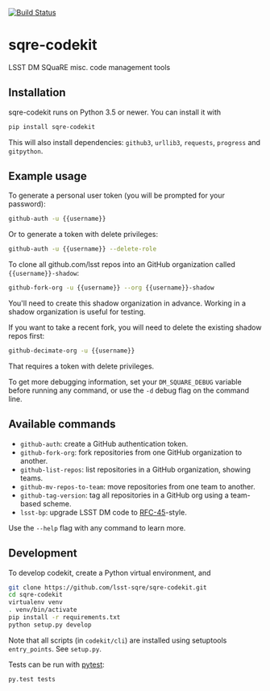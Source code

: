 [![Build Status](https://travis-ci.org/lsst-sqre/sqre-codekit.svg?branch=master)](https://travis-ci.org/lsst-sqre/sqre-codekit)

# sqre-codekit

LSST DM SQuaRE misc. code management tools

## Installation

sqre-codekit runs on Python 3.5 or newer. You can install it with

```bash
pip install sqre-codekit
```

This will also install dependencies: `github3`, `urllib3`, `requests`,
`progress` and `gitpython`.

## Example usage

To generate a personal user token (you will be prompted for your password):

```bash
github-auth -u {{username}}
```

Or to generate a token with delete privileges:

```bash
github-auth -u {{username}} --delete-role
```

To clone all github.com/lsst repos into an GitHub organization called
`{{username}}-shadow`:

```bash
github-fork-org -u {{username}} --org {{username}}-shadow
```

You'll need to create this shadow organization in advance. Working in a shadow
organization is useful for testing.

If you want to take a recent fork, you will need to delete the existing shadow
repos first:

```bash
github-decimate-org -u {{username}}
```

That requires a token with delete privileges.

To get more debugging information, set your `DM_SQUARE_DEBUG` variable before
running any command, or use the `-d` debug flag on the command line.

## Available commands

- `github-auth`: create a GitHub authentication token.
- `github-fork-org`: fork repositories from one GitHub organization to another.
- `github-list-repos`: list repositories in a GitHub organization, showing teams.
- `github-mv-repos-to-team`: move repositories from one team to another.
- `github-tag-version`: tag all repositories in a GitHub org using a team-based scheme.
- `lsst-bp`: upgrade LSST DM code to [RFC-45](https://jira.lsstcorp.org/browse/RFC-45)-style.

Use the `--help` flag with any command to learn more.

## Development

To develop codekit, create a Python virtual environment, and

```bash
git clone https://github.com/lsst-sqre/sqre-codekit.git
cd sqre-codekit
virtualenv venv
. venv/bin/activate
pip install -r requirements.txt
python setup.py develop
```

Note that all scripts (in `codekit/cli`) are installed using setuptools
`entry_points`. See `setup.py`.

Tests can be run with [pytest](http://pytest.org/latest/):

```bash
py.test tests
```
